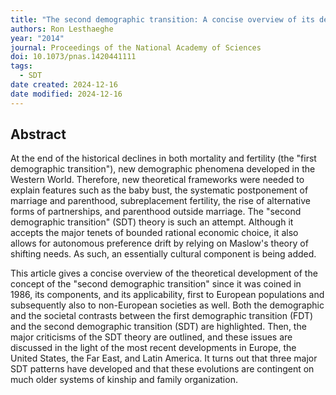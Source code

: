 ```yaml
---
title: "The second demographic transition: A concise overview of its development"
authors: Ron Lesthaeghe
year: "2014"
journal: Proceedings of the National Academy of Sciences
doi: 10.1073/pnas.1420441111
tags:
  - SDT
date created: 2024-12-16
date modified: 2024-12-16
---
```


## Abstract

At the end of the historical declines in both mortality and fertility (the "first demographic transition"), new demographic phenomena developed in the Western World. Therefore, new theoretical frameworks were needed to explain features such as the baby bust, the systematic postponement of marriage and parenthood, subreplacement fertility, the rise of alternative forms of partnerships, and parenthood outside marriage. The "second demographic transition" (SDT) theory is such an attempt. Although it accepts the major tenets of bounded rational economic choice, it also allows for autonomous preference drift by relying on Maslow's theory of shifting needs. As such, an essentially cultural component is being added.

This article gives a concise overview of the theoretical development of the concept of the "second demographic transition" since it was coined in 1986, its components, and its applicability, first to European populations and subsequently also to non-European societies as well. Both the demographic and the societal contrasts between the first demographic transition (FDT) and the second demographic transition (SDT) are highlighted. Then, the major criticisms of the SDT theory are outlined, and these issues are discussed in the light of the most recent developments in Europe, the United States, the Far East, and Latin America. It turns out that three major SDT patterns have developed and that these evolutions are contingent on much older systems of kinship and family organization.
